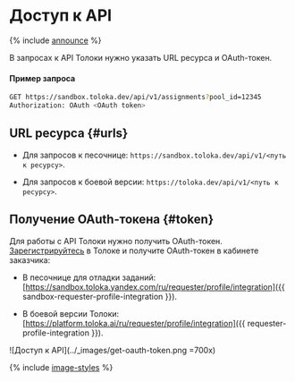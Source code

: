 # Доступ к API

{% include [announce](../_includes/announce.md) %}

В запросах к API Толоки нужно указать URL ресурса и OAuth-токен.

#### Пример запроса

```bash
GET https://sandbox.toloka.dev/api/v1/assignments?pool_id=12345
Authorization: OAuth <OAuth token>
```

## URL ресурса {#urls}

- Для запросов к песочнице: `https://sandbox.toloka.dev/api/v1/<путь к ресурсу>`.

- Для запросов к боевой версии: `https://toloka.dev/api/v1/<путь к ресурсу>`.

## Получение OAuth-токена {#token}

Для работы с API Толоки нужно получить OAuth-токен. [Зарегистрируйтесь](../../guide/concepts/access.md) в Толоке и получите OAuth-токен в кабинете заказчика:

- В песочнице для отладки заданий: [https://sandbox.toloka.yandex.com/ru/requester/profile/integration]({{ sandbox-requester-profile-integration }}).

- В боевой версии Толоки: [https://platform.toloka.ai/ru/requester/profile/integration]({{ requester-profile-integration }}).

![Доступ к API](../_images/get-oauth-token.png =700x)

{% include [image-styles](../../../_includes/image-styles-internal.md) %}